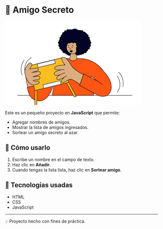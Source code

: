 # 🎁 Amigo Secreto

![Amigo Secreto](assets/amigo-secreto.png)

Este es un pequeño proyecto en **JavaScript** que permite:
- Agregar nombres de amigos.
- Mostrar la lista de amigos ingresados.
- Sortear un amigo secreto al azar.

## 🚀 Cómo usarlo
1. Escribe un nombre en el campo de texto.
2. Haz clic en **Añadir**.
3. Cuando tengas la lista lista, haz clic en **Sortear amigo**.

## 📂 Tecnologías usadas
- HTML
- CSS
- JavaScript

---
💡 Proyecto hecho con fines de práctica.
